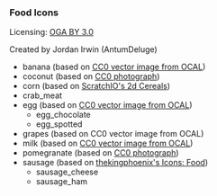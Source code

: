 ### Food Icons

Licensing: [OGA BY 3.0](http://static.opengameart.org/OGA-BY-3.0.txt)

Created by Jordan Irwin (AntumDeluge)

- banana (based on [CC0 vector image from OCAL](https://freesvg.org/edible-yellow-fruit-clip-art))
- coconut (based on [CC0 photograph](https://commons.wikimedia.org/wiki/File:Coconut_face.jpg))
- corn (based on [ScratchIO's 2d Cereals](https://opengameart.org/node/99282))
- crab_meat
- egg (based on [CC0 vector image from OCAL](https://freesvg.org/vector-illustration-of-white-egg))
  - egg_chocolate
  - egg_spotted
- grapes (based on CC0 vector image from OCAL)
- milk (based on [CC0 vector image from OCAL](https://freesvg.org/milk-in-bottle-vector-image))
- pomegranate (based on [CC0 photograph](https://commons.wikimedia.org/wiki/File:Afghan_pomegranate_Kandahar.jpg))
- sausage (based on [thekingphoenix's Icons: Food](https://opengameart.org/node/77345))
  - sausage_cheese
  - sausage_ham
